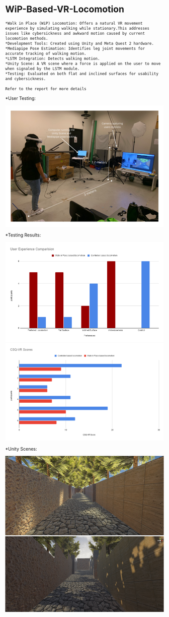 # WiP-Based-VR-Locomotion
    *Walk in Place (WiP) Locomotion: Offers a natural VR movement experience by simulating walking while stationary.This addresses issues like cybersickness and awkward motion caused by current locomotion methods.
    *Development Tools: Created using Unity and Meta Quest 2 hardware.
    *Mediapipe Pose Estimation: Identifies leg joint movements for accurate tracking of walking motion.
    *LSTM Integration: Detects walking motion.
    *Unity Scene: A VR scene where a force is applied on the user to move when signaled by the LSTM module.
    *Testing: Evaluated on both flat and inclined surfaces for usability and cybersickness.

    Refer to the report for more details



    
   *User Testing:
   
   ![Testing](Tracking.png)



   
   *Testing Results:
   
   ![Usability Testing Results](UserExperienceComparision.png)
   ![CSQ-VR cybersickness scores](CSQ-VRScores.png)



   
   *Unity Scenes:
   
   ![Testing Scene Flat](flatscene2.png)
   ![Testing Scene Inclined](inclinedscene1.png)
